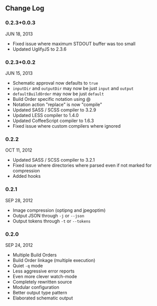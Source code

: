 ## Change Log

### 0.2.3+0.0.3
JUN 18, 2013

* Fixed issue where maximum STDOUT buffer was too small
* Updated UglifyJS to 2.3.6

### 0.2.3+0.0.2
JUN 15, 2013

* Schematic approval now defaults to `true`
* `inputDir` and `outputDir` may now be just `input` and `output`
* `defaultBuildOrder` may now be just `default`
* Build Order specific notation using @<buildorder>
* Notation action "replace" is now "compile"
* Updated SASS / SCSS compiler to 3.2.9
* Updated LESS compiler to 1.4.0
* Updated CoffeeScript compiler to 1.6.3
* Fixed issue where custom compilers where ignored

### 0.2.2
OCT 11, 2012

* Updated SASS / SCSS compiler to 3.2.1
* Fixed issue where directories where parsed even if not marked for compression
* Added hooks

### 0.2.1
SEP 28, 2012

* Image compression (optipng and jpegoptim)
* Output JSON through `-j` or `--json`
* Output tokens through `-t` or `--tokens`

### 0.2.0
SEP 24, 2012

* Multiple Build Orders
* Build Order linkage (multiple execution)
* Quiet `-q` mode
* Less aggressive error reports
* Even more clever watch-mode
* Completely rewritten source
* Modular configuration
* Better output type pattern
* Elaborated schematic output
